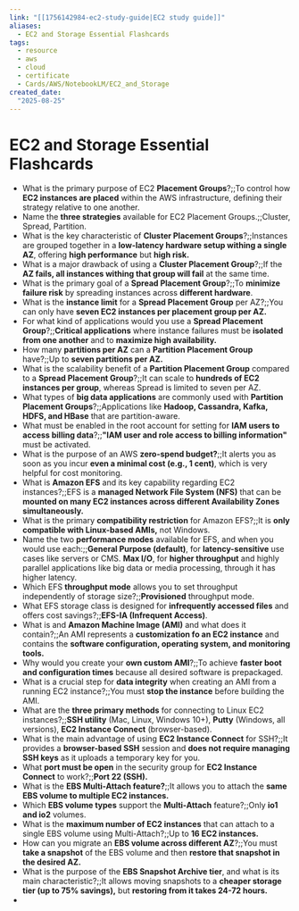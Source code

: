 ```yaml
---
link: "[[1756142984-ec2-study-guide|EC2 study guide]]"
aliases: 
  - EC2 and Storage Essential Flashcards
tags:
  - resource
  - aws
  - cloud
  - certificate
  - Cards/AWS/NotebookLM/EC2_and_Storage
created_date:
  "2025-08-25"
---
```

# EC2 and Storage Essential Flashcards
- What is the primary purpose of EC2 **Placement Groups**?;;To control how **EC2 instances are placed** within the AWS infrastructure, defining their strategy relative to one another.
- Name the **three strategies** available for EC2 Placement Groups.;;Cluster, Spread, Partition.
- What is the key characteristic of **Cluster Placement Groups**?;;Instances are grouped together in a **low-latency hardware setup withing a single AZ**, offering **high performance** but **high risk.**
- What is a major drawback of using a **Cluster Placement Group**?;;If the **AZ fails, all instances withing that group will fail** at the same time.
- What is the primary goal of a **Spread Placement Group**?;;To **minimize failure risk** by spreading instances across **different hardware**.
- What is the **instance limit** for a **Spread Placement Group** per AZ?;;You can only have **seven EC2 instances per placement group per AZ.**
- For what kind of applications would you use a **Spread Placement Group**?;;**Critical applications** where instance failures must be **isolated from one another** and to **maximize high availability.**
- How many **partitions per AZ** can a **Partition Placement Group** have?;;Up to **seven partitions per AZ.**
- What is the scalability benefit of a **Partition Placement Group** compared to a **Spread Placement Group**?;;It can scale to **hundreds of EC2 instances per group**, whereas Spread is limited to seven per AZ.
- What types of **big data applications** are commonly used with **Partition Placement Groups**?;;Applications like **Hadoop, Cassandra, Kafka, HDFS, and HBase** that are partition-aware.
- What must be enabled in the root account for setting for **IAM users to access billing data**?;;**"IAM user and role access to billing information"** must be activated.
- What is the purpose of an AWS **zero-spend budget?**;;It alerts you as soon as you incur **even a minimal cost (e.g., 1 cent)**, which is very helpful for cost monitoring.
- What is **Amazon EFS** and its key capability regarding EC2 instances?;;EFS is a **managed Network File System (NFS)** that can be **mounted on many EC2 instances across different Availability Zones simultaneously.**
- What is the primary **compatibility restriction** for Amazon EFS?;;It is **only compatible with Linux-based AMIs,** not Windows.
- Name the two **performance modes** available for EFS, and when you would use each:;;**General Purpose (default)**, for **latency-sensitive** use cases like servers or CMS. **Max I/O**, for **higher throughput** and highly parallel applications like big data or media processing, through it has higher latency.
- Which EFS **throughput mode** allows you to set throughput independently of storage size?;;**Provisioned** throughput mode.
- What EFS storage class is designed for **infrequently accessed files** and offers cost savings?;;**EFS-IA (Infrequent Access)**.
- What is and **Amazon Machine Image (AMI)** and what does it contain?;;An AMI represents a **customization fo an EC2 instance** and contains the **software configuration, operating system, and monitoring tools.** 
- Why would you create your **own custom AMI**?;;To achieve **faster boot and configuration times** because all desired software is prepackaged.
- What is a crucial step for **data integrity** when creating an AMI from a running EC2 instance?;;You must **stop the instance** before building the AMI.
- What are the **three primary methods** for connecting to Linux EC2 instances?;;**SSH utility** (Mac, Linux, Windows 10+), **Putty** (Windows, all versions), **EC2 Instance Connect** (browser-based).
- What is the main advantage of using **EC2 Instance Connect** for SSH?;;It provides a **browser-based SSH** session and **does not require managing SSH keys** as it uploads a temporary key for you.
- What **port must be open** in the security group for **EC2 Instance Connect** to work?;;**Port 22 (SSH).**
- What is the **EBS Multi-Attach feature?**;;It allows you to attach the **same EBS volume to multiple EC2 instances.**
- Which **EBS volume types** support the **Multi-Attach** feature?;;Only **io1 and io2** volumes.
- What is the **maximum number of EC2 instances** that can attach to a single EBS volume using Multi-Attach?;;Up to **16 EC2 instances.**
- How can you migrate an **EBS volume across different AZ**?;;You must **take a snapshot** of the EBS volume and then **restore that snapshot in the desired AZ.**
- What is the purpose of the **EBS Snapshot Archive tier**, and what is its main characteristic?;;It allows moving snapshots to a **cheaper storage tier (up to 75% savings),** but **restoring from it takes 24-72 hours.**
- 